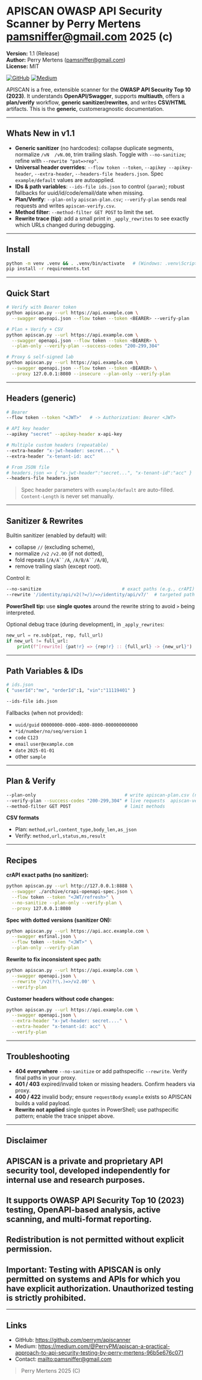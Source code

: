 # APISCAN  OWASP API Security Scanner by Perry Mertens pamsniffer@gmail.com 2025 (c)
<meta content="VvYq2k5BFp5dpIL6JpQhoe90sWEXZTEBbaynlEKCWRE" name="google-site-verification">

**Version:** 1.1 (Release)  
**Author:** Perry Mertens ([pamsniffer@gmail.com](mailto:pamsniffer@gmail.com))  
**License:** MIT



[![GitHub](https://img.shields.io/badge/GitHub-perrym%2Fapiscanner-0ea5e9?logo=github)](https://github.com/perrym/apiscanner)
[![Medium](https://img.shields.io/badge/Medium-Article-black?logo=medium)](https://medium.com/@PerryPM/apiscan-a-practical-approach-to-api-security-testing-by-perry-mertens-96b5e676c071)

APISCAN is a free, extensible scanner for the **OWASP API Security Top 10 (2023)**. It understands **OpenAPI/Swagger**, supports **multiauth**, offers a **plan/verify** workflow, **generic sanitizer/rewrites**, and writes **CSV/HTML** artifacts. This is the **generic**, customeragnostic documentation.

---

## Whats New in v1.1
- **Generic sanitizer** (no hardcodes): collapse duplicate segments, normalize `/vN  /vN.00`, trim trailing slash. Toggle with `--no-sanitize`; refine with `--rewrite "pat=>rep"`.
- **Universal header overrides**: `--flow token --token`, `--apikey --apikey-header`, `--extra-header`, `--headers-file headers.json`. Spec `example/default` values are autoapplied.
- **IDs & path variables**: `--ids-file ids.json` to control `{param}`; robust fallbacks for uuid/id/code/email/date when missing.
- **Plan/Verify**: `--plan-only`  `apiscan-plan.csv`; `--verify-plan`  sends real requests and writes `apiscan-verify.csv`.
- **Method filter**: `--method-filter GET POST` to limit the set.
- **Rewrite trace (tip)**: add a small print in `_apply_rewrites` to see exactly which URLs changed during debugging.

---

##  Install
```bash
python -m venv .venv && . .venv/bin/activate   # (Windows: .venv\Scripts\activate)
pip install -r requirements.txt
```

---

##  Quick Start
```bash
# Verify with Bearer token
python apiscan.py --url https://api.example.com \
  --swagger openapi.json --flow token --token <BEARER> --verify-plan

# Plan + Verify + CSV
python apiscan.py --url https://api.example.com \
  --swagger openapi.json --flow token --token <BEARER> \
  --plan-only --verify-plan --success-codes "200-299,304"

# Proxy & self-signed lab
python apiscan.py --url https://api.example.com \
  --swagger openapi.json --flow token --token <BEARER> \
  --proxy 127.0.0.1:8080 --insecure --plan-only --verify-plan
```

---

##  Headers (generic)
```bash
# Bearer
--flow token --token "<JWT>"   # -> Authorization: Bearer <JWT>

# API key header
--apikey "secret" --apikey-header x-api-key

# Multiple custom headers (repeatable)
--extra-header "x-jwt-header: secret..." \
--extra-header "x-tenant-id: acc"

# From JSON file
# headers.json => { "x-jwt-header":"secret...", "x-tenant-id":"acc" }
--headers-file headers.json
```
> Spec header parameters with `example/default` are auto-filled. `Content-Length` is never set manually.

---

##  Sanitizer & Rewrites
Builtin sanitizer (enabled by default) will:
- collapse `//` (excluding scheme),
- normalize `/v2`  `/v2.00` (if not dotted),
- fold repeats (`/A/A``/A`, `/A/B/A``/A/B`),
- remove trailing slash (except root).

Control it:
```bash
--no-sanitize                              # exact paths (e.g., crAPI)
--rewrite '/identity/api/v2(?=/)/=>/identity/api/v7/'  # targeted path change
```
**PowerShell tip:** use **single quotes** around the rewrite string to avoid `>` being interpreted.

Optional debug trace (during development), in `_apply_rewrites`:
```python
new_url = re.sub(pat, rep, full_url)
if new_url != full_url:
    print(f"[rewrite] {pat!r} => {rep!r} :: {full_url} -> {new_url}")
```

---

##  Path Variables & IDs
```bash
# ids.json
{ "userId":"me", "orderId":1, "vin":"11119401" }

--ids-file ids.json
```
Fallbacks (when not provided):
- `uuid/guid`  `00000000-0000-4000-8000-000000000000`
- `*id/number/no/seq/version`  `1`
- `code`  `C123`
- `email`  `user@example.com`
- `date`  `2025-01-01`
- other  `sample`

---

##  Plan & Verify
```bash
--plan-only                                 # write apiscan-plan.csv (no requests)
--verify-plan --success-codes "200-299,304" # live requests  apiscan-verify.csv
--method-filter GET POST                    # limit methods
```
**CSV formats**
- Plan: `method,url,content_type,body_len,as_json`
- Verify: `method,url,status,ms,result`

---

##  Recipes
**crAPI exact paths (no sanitizer):**
```bash
python apiscan.py --url http://127.0.0.1:8888 \
  --swagger ./archive/crapi-openapi-spec.json \
  --flow token --token "<JWT/refresh>" \
  --no-sanitize --plan-only --verify-plan \
  --proxy 127.0.0.1:8080
```

**Spec with dotted versions (sanitizer ON):**
```bash
python apiscan.py --url https://api.acc.example.com \
  --swagger esfinal.json \
  --flow token --token "<JWT>" \
  --plan-only --verify-plan
```

**Rewrite to fix inconsistent spec path:**
```bash
python apiscan.py --url https://api.example.com \
  --swagger openapi.json \
  --rewrite '/v2(?!\.)=>/v2.00' \
  --verify-plan
```

**Customer headers without code changes:**
```bash
python apiscan.py --url https://api.example.com \
  --swagger openapi.json \
  --extra-header "x-jwt-header: secret...." \
  --extra-header "x-tenant-id: acc" \
  --verify-plan
```

---

##  Troubleshooting
- **404 everywhere**  `--no-sanitize` or add pathspecific `--rewrite`. Verify final paths in your proxy.
- **401 / 403**  expired/invalid token or missing headers. Confirm headers via proxy.
- **400 / 422**  invalid body; ensure `requestBody` `example` exists so APISCAN builds a valid payload.
- **Rewrite not applied**  single quotes in PowerShell; use pathspecific pattern; enable the trace snippet above.

---
## Disclaimer

## APISCAN is a private and proprietary API security tool, developed independently for internal use and research purposes.
## It supports OWASP API Security Top 10 (2023) testing, OpenAPI-based analysis, active scanning, and multi-format reporting.
## Redistribution is not permitted without explicit permission.

## Important: Testing with APISCAN is only permitted on systems and APIs for which you have explicit authorization. Unauthorized testing is strictly prohibited.

---

##  Links
- GitHub: <https://github.com/perrym/apiscanner>  
- Medium: <https://medium.com/@PerryPM/apiscan-a-practical-approach-to-api-security-testing-by-perry-mertens-96b5e676c071>  
- Contact: <mailto:pamsniffer@gmail.com>

>Perry Mertens 2025 (C)